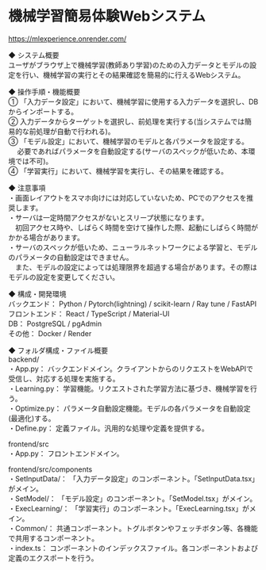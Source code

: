 # 機械学習簡易体験Webシステム
https://mlexperience.onrender.com/

◆ システム概要  
ユーザがブラウザ上で機械学習(教師あり学習)のための入力データとモデルの設定を行い、機械学習の実行とその結果確認を簡易的に行えるWebシステム。

◆ 操作手順・機能概要  
① 「入力データ設定」において、機械学習に使用する入力データを選択し、DBからインポートする。  
② 入力データからターゲットを選択し、前処理を実行する(当システムでは簡易的な前処理が自動で行われる)。  
③ 「モデル設定」において、機械学習のモデルと各パラメータを設定する。  
　 必要であればパラメータを自動設定する(サーバのスペックが低いため、本環境では不可)。  
④ 「学習実行」において、機械学習を実行し、その結果を確認する。  

◆ 注意事項  
・画面レイアウトをスマホ向けには対応していないため、PCでのアクセスを推奨します。  
・サーバは一定時間アクセスがないとスリープ状態になります。  
　初回アクセス時や、しばらく時間を空けて操作した際、起動にしばらく時間がかかる場合があります。  
・サーバのスペックが低いため、ニューラルネットワークによる学習と、モデルのパラメータの自動設定はできません。  
　また、モデルの設定によっては処理限界を超過する場合があります。その際はモデルの設定を変更してください。  

◆ 構成・開発環境  
バックエンド： Python / Pytorch(lightning) / scikit-learn / Ray tune / FastAPI  
フロントエンド： React / TypeScript / Material-UI  
DB： PostgreSQL / pgAdmin  
その他： Docker / Render  

◆ フォルダ構成・ファイル概要  
backend/  
・App.py： バックエンドメイン。クライアントからのリクエストをWebAPIで受信し、対応する処理を実施する。  
・Learning.py： 学習機能。リクエストされた学習方法に基づき、機械学習を行う。  
・Optimize.py： パラメータ自動設定機能。モデルの各パラメータを自動設定(最適化)する。  
・Define.py： 定義ファイル。汎用的な処理や定義を提供する。  

frontend/src  
・App.py： フロントエンドメイン。  

frontend/src/components  
・SetInputData/： 「入力データ設定」のコンポーネント。「SetInputData.tsx」がメイン。  
・SetModel/： 「モデル設定」のコンポーネント。「SetModel.tsx」がメイン。  
・ExecLearning/： 「学習実行」のコンポーネント。「ExecLearning.tsx」がメイン。  
・Common/： 共通コンポーネント。トグルボタンやフェッチボタン等、各機能で共用するコンポーネント。  
・index.ts： コンポーネントのインデックスファイル。各コンポーネントおよび定義のエクスポートを行う。  
